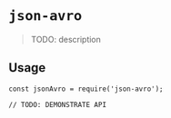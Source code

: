 # `json-avro`

> TODO: description

## Usage

```
const jsonAvro = require('json-avro');

// TODO: DEMONSTRATE API
```
